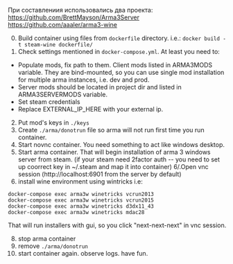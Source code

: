 При составлениия использовались два проекта:
https://github.com/BrettMayson/Arma3Server
https://github.com/aaaler/arma3-wine

0. Build container using files from `dockerfile` directory. i.e.: 
```docker build -t steam-wine dockerfile/```
1. Check settings mentioned in `docker-compose.yml`. At least you need to:
 - Populate mods, fix path to them. Client mods listed in ARMA3MODS variable. 
 They are bind-mounted, so you can use single mod installation for multiple arma instances, i.e. dev and prod.
 - Server mods should be located in project dir and listed in ARMA3SERVERMODS variable.
 - Set steam credentials
 - Replace EXTERNAL_IP_HERE with your external ip.
2. Put mod's keys in `./keys`
3. Create `./arma/donotrun` file so arma will not run first time you run container.
4. Start novnc container. You need something to act like windows desktop.
5. Start arma container. That will begin installation of arma 3 windows server from steam.
(if your steam need 2factor auth -- you need to set up coorrect key in ~/.steam and map it into container) 
6/.Open vnc session (http://localhost:6901 from the server by default)
7. install wine environment using wintricks
i.e:
```
docker-compose exec arma3w winetricks vcrun2013
docker-compose exec arma3w winetricks vcrun2015
docker-compose exec arma3w winetricks d3dx11_43
docker-compose exec arma3w winetricks mdac28
```
That will run installers with gui, so you click "next-next-next" in vnc session.

8. stop arma container
9. remove `./arma/donotrun`
10. start container again. observe logs. have fun.

